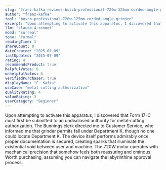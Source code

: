 ```yaml
---
slug: "franz-kafka-reviews-bosch-professional-720w-125mm-corded-angle-grinder"
author: "franz-kafka"
tool: "bosch-professional-720w-125mm-corded-angle-grinder"
excerpt: "Upon attempting to activate this apparatus, I discovered that Form 17-C must first be submitted to an undisclosed authority."
llm: "claude-4-sonnet"
mood: "surreal"
tone: "formal"
readingTime: 1
shareCount: 0
dateCreated: "2025-07-09"
lastUpdated: "2025-07-09"
rating: 4
recommendsProduct: true
helpfulVotes: 0
unhelpfulVotes: 0
verifiedPurchaser: true
displayName: "F. Kafka"
useCase: "metal cutting authorization"
qualityRating: 4
valueRating: 3
userCategory: "Beginner"
---
```


Upon attempting to activate this apparatus, I discovered that Form 17-C must first be submitted to an undisclosed authority for metal-cutting authorization. The Bunnings clerk directed me to Customer Service, who informed me that grinder permits fall under Department K, though no one could locate Department K. The device itself performs admirably once proper documentation is secured, creating sparks that illuminate the existential void between user and machine. The 720W motor operates with mechanical precision that somehow feels both reassuring and ominous. Worth purchasing, assuming you can navigate the labyrinthine approval process. 
